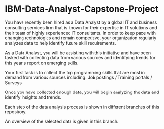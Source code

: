 # IBM-Data-Analyst-Capstone-Project

You have recently been hired as a Data Analyst by a global IT and business consulting services firm that is known for their expertise in IT solutions and their 
team of highly experienced IT consultants.  In order to keep pace with changing technologies and remain competitive, your organization regularly analyzes data to
help identify future skill requirements. 

As a Data Analyst, you will be assisting with this initiative and have been tasked with collecting data from various sources and identifying trends for this 
year's report on emerging skills. 

Your first task is to collect the top programming skills that are most in demand from various sources including: Job postings / Training portals / Surveys

Once you have collected enough data, you will begin analyzing the data and identify insights and trends.

Each step of the data analysis process is shown in different branches of this repository.

An overview of the selected data is given in this branch.
